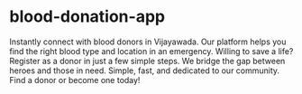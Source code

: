 # blood-donation-app
Instantly connect with blood donors in Vijayawada. Our platform helps you find the right blood type and location in an emergency. Willing to save a life? Register as a donor in just a few simple steps. We bridge the gap between heroes and those in need. Simple, fast, and dedicated to our community. Find a donor or become one today!
